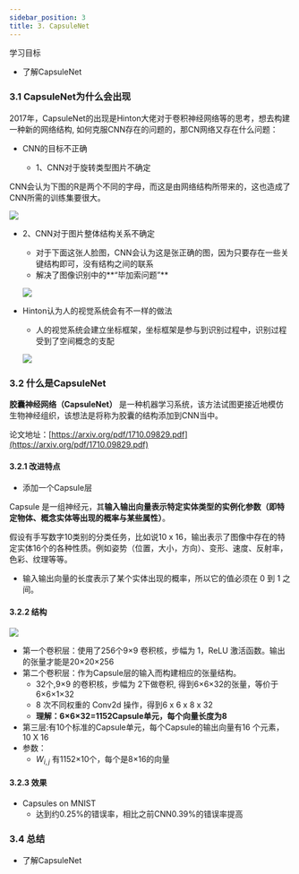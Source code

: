```yaml
---
sidebar_position: 3
title: 3. CapsuleNet
---
```


学习目标

- 了解CapsuleNet

### 3.1 CapsuleNet为什么会出现

2017年，CapsuleNet的出现是Hinton大佬对于卷积神经网络等的思考，想去构建一种新的网络结构, 如何克服CNN存在的问题的，那CN网络又存在什么问题：

- CNN的目标不正确

  - 1、CNN对于旋转类型图片不确定

CNN会认为下图的R是两个不同的字母，而这是由网络结构所带来的，这也造成了CNN所需的训练集要很大。

![](https://imgur.com/Mny9BNw.png)

- 2、CNN对于图片整体结构关系不确定
  - 对于下面这张人脸图，CNN会认为这是张正确的图，因为只要存在一些关键结构即可，没有结构之间的联系
  - 解决了图像识别中的**“毕加索问题”**

  ![](https://imgur.com/cOYkL77.png)

- Hinton认为人的视觉系统会有不一样的做法
  
  - 人的视觉系统会建立坐标框架，坐标框架是参与到识别过程中，识别过程受到了空间概念的支配

  ![](https://imgur.com/NCSZrt5.png)

### 3.2 什么是CapsuleNet

**胶囊神经网络（CapsuleNet）** 是一种机器学习系统，该方法试图更接近地模仿生物神经组织，该想法是将称为胶囊的结构添加到CNN当中。

论文地址：[https://arxiv.org/pdf/1710.09829.pdf](https://arxiv.org/pdf/1710.09829.pdf)

#### 3.2.1 改进特点

- 添加一个Capsule层

Capsule 是一组神经元，其**输入输出向量表示特定实体类型的实例化参数（即特定物体、概念实体等出现的概率与某些属性）**。

假设有手写数字10类别的分类任务，比如说10 x 16，输出表示了图像中存在的特定实体16个的各种性质。例如姿势（位置，大小，方向）、变形、速度、反射率，色彩、纹理等等。

- 输入输出向量的长度表示了某个实体出现的概率，所以它的值必须在 0 到 1 之间。

#### 3.2.2 结构

![](https://imgur.com/iGvPg7e.png)

- 第一个卷积层：使用了256个9×9 卷积核，步幅为 1，ReLU 激活函数。输出的张量才能是20×20×256
- 第二个卷积层：作为Capsule层的输入而构建相应的张量结构。
  - 32个,9×9 的卷积核，步幅为 2下做卷积, 得到6×6×32的张量，等价于 6×6×1×32
  - 8 次不同权重的 Conv2d 操作，得到6 x 6 x 8 x 32
  - **理解：6×6×32=1152Capsule单元，每个向量长度为8**
- 第三层:有10个标准的Capsule单元，每个Capsule的输出向量有16 个元素，10 X 16
- 参数：
  - $W_{i,j}$ 有1152×10个，每个是8×16的向量

#### 3.2.3 效果

- Capsules on MNIST
  - 达到约0.25%的错误率，相比之前CNN0.39%的错误率提高

### 3.4 总结

- 了解CapsuleNet
